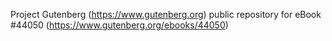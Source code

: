 Project Gutenberg (https://www.gutenberg.org) public repository for eBook #44050 (https://www.gutenberg.org/ebooks/44050)
